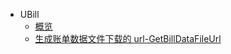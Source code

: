 * UBill
    * [概览](api/ubill-api/overview)
    * [生成账单数据文件下载的 url-GetBillDataFileUrl](api/ubill-api/get_bill_data_file_url)
